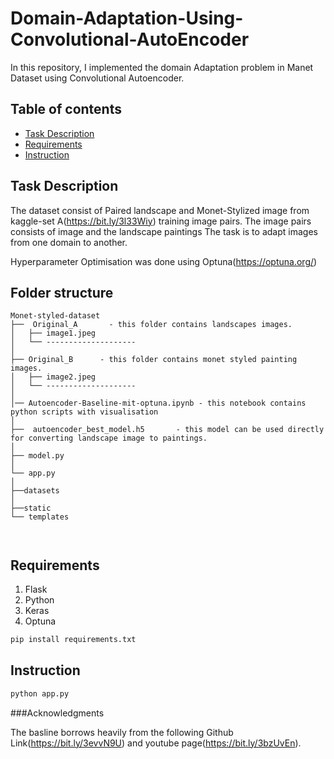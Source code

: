 # Domain-Adaptation-Using-Convolutional-AutoEncoder
In this repository, I implemented the domain Adaptation problem in Manet Dataset using Convolutional Autoencoder.

## Table of contents
* [Task Description](#TaskDescription)
* [Requirements](#Requirements)
* [Instruction](#Instruction)

## Task Description
The dataset consist of Paired landscape and Monet-Stylized image from kaggle-set A(https://bit.ly/3l33Wiy) training image pairs.
The image pairs consists of image and the landscape paintings
The task is to adapt images from one domain to another.

Hyperparameter Optimisation was done using Optuna(https://optuna.org/)

Folder structure
--------------
```
Monet-styled-dataset
├──  Original_A       - this folder contains landscapes images.
│   ├── image1.jpeg
│   └── --------------------
│
├── Original_B      - this folder contains monet styled painting images.
│   ├── image2.jpeg
│   └── --------------------  
│   
│── Autoencoder-Baseline-mit-optuna.ipynb - this notebook contains  python scripts with visualisation
│   
├──  autoencoder_best_model.h5       - this model can be used directly for converting landscape image to paintings.
│
├── model.py
│
└── app.py 
│
├──datasets
│
├──static
└── templates



```

## Requirements
1. Flask
2. Python
3. Keras
4. Optuna


```bash
pip install requirements.txt
```

## Instruction
```bash
python app.py
```
###Acknowledgments

The basline borrows heavily from the following Github Link(https://bit.ly/3evvN9U) and youtube page(https://bit.ly/3bzUvEn).

